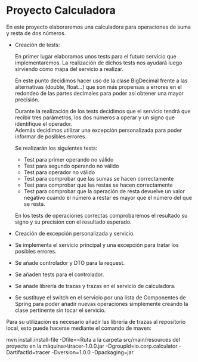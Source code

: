 # Proyecto Calculadora
En este proyecto elaboraremos una calculadora para operaciones de suma y resta de dos números. 
	
* Creación de tests:
  	
  	En primer lugar elaboramos unos tests para el futuro servicio que implementaremos. La realización de dichos tests nos ayudará luego sirviendo como mapa del servicio a realizar.  
  	
  	En este punto decidimos hacer uso de la clase BigDecimal frente a las alternativas (double, float...) que son más propensas a errores en el 	redondeo de las partes decimales 	para poder así obtener una mayor precisión.  
  	  
  	Durante la realización de los tests decidimos que el servicio tendrá que recibir tres parámetros, los dos números a operar y un signo que 	identifique el operador.  
  	Además decidimos utilizar una excepción personalizada para poder informar de posibles errores.  
  	  
  	Se realizarán los siguientes tests: 
  	 
  	- Test para primer operando no válido
	- Test para segundo operando no válido
	- Test para operador no válido 
	- Test para comprobar que las sumas se hacen correctamente
	- Test para comprobar que las restas se hacen correctamente
	- Test para comprobar que la operación de resta devuelve un valor negativo cuando el número a restar es mayor que el número del que se 	resta.  
	
 	En los tests de operaciones correctas comprobaremos el resultado su signo y su precisión con el resultado esperado.
 	
 * Creación de excepción personalizada y servicio.
 	
 * Se implementa el servicio principal y una excepción para tratar los posibles errores.
   
 * Se añade controlador y DTO para la request.
 
  * Se añaden tests para el controlador.
  
  * Se añade librería de trazas y trazas en el servicio de calculadora.
  
  * Se sustituye el switch en el servicio por una lista de Componentes de Spring para poder añadir nuevas operaciones simplemente creando la clase pertinente sin tocar el servicio.
  
  Para su utilización es necesario añadir las librería de trazas al repositorio local, esto puede hacerse mediante el comando de maven:
  
  mvn install:install-file -Dfile=<Ruta a la carpeta src/main/resources del proyecto en la máquina>\tracer-1.0.0.jar -DgroupId=io.corp.calculator -DartifactId=tracer -Dversion=1.0.0 -Dpackaging=jar
  
  